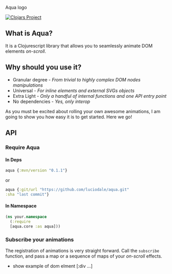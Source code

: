 Aqua logo

[![Clojars Project](https://img.shields.io/clojars/v/aqua.svg)](https://clojars.org/aqua)

## What is Aqua?

It is a Clojurescript library that allows you to seamlessly animate DOM elements *on-scroll*.

## Why should you use it?

- Granular degree - *From trivial to highly complex DOM nodes manipulations*
- Universal - *For inline elements and external SVGs objects*
- Extra Light - *Only a handful of internal functions and one API entry point*
- No dependencies - *Yes, only interop*

As you must be excited about rolling your own awesome animations, I am going to show you how easy it is to get started. Here we go!

## API

### Require Aqua

#### In Deps

```clojure
aqua {:mvn/version "0.1.1"}
```

or

```clojure
aqua {:git/url "https://github.com/luciodale/aqua.git"
:sha "last commit"}
 ```

#### In Namespace

```clojure
(ns your.namespace
  (:require
  [aqua.core :as aqua]))
```

### Subscribe your animations

The registration of animations is very straight forward. Call the `subscribe` function, and pass a map or a sequence of maps of your *on-scroll* effects.

- show example of dom elment [:div ...]
